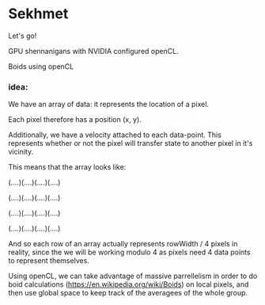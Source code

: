 # Sekhmet

Let's go!

GPU shennanigans with NVIDIA configured openCL.

Boids using openCL


### idea:

We have an array of data: it represents the location of a pixel.

Each pixel therefore has a position (x, y).

Additionally, we have a velocity attached to each data-point. This represents whether or not the pixel will transfer state to another pixel in it's vicinity.

This means that the array looks like:

(....)(....)(....)(....)

(....)(....)(....)(....)

(....)(....)(....)(....)

(....)(....)(....)(....)

And so each row of an array actually represents rowWidth / 4 pixels in reality, since the we will be working modulo 4 as pixels need 4 data points to represent themselves.

Using openCL, we can take advantage of massive parrellelism in order to do boid calculations (https://en.wikipedia.org/wiki/Boids) on local pixels, and then use global space to keep track of the averagees of the whole group.
